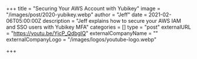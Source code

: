 +++
title = "Securing Your AWS Account with Yubikey"
image = "/images/post/2020-yubikey.webp"
author = "Jeff"
date = 2021-02-06T05:00:00Z
description = "Jeff explains how to secure your AWS IAM and SSO users with Yubikey MFA"
categories = []
type = "post"
externalURL = "https://youtu.be/YjcP_QdbgIQ"
externalCompanyName = ""
externalCompanyLogo = "/images/logos/youtube-logo.webp"

+++
